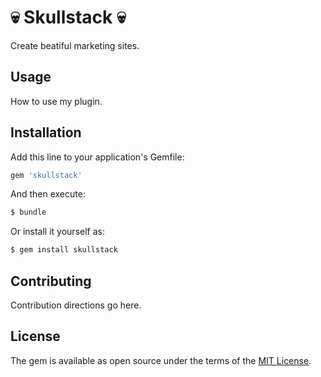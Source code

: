 # 💀 Skullstack 💀
Create beatiful marketing sites.

## Usage
How to use my plugin.

## Installation
Add this line to your application's Gemfile:

```ruby
gem 'skullstack'
```

And then execute:
```bash
$ bundle
```

Or install it yourself as:
```bash
$ gem install skullstack
```

## Contributing
Contribution directions go here.

## License
The gem is available as open source under the terms of the [MIT License](http://opensource.org/licenses/MIT).

